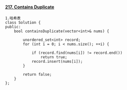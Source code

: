 #### [217. Contains Duplicate](https://leetcode-cn.com/problems/contains-duplicate/)

```
1.哈希表
class Solution {
public:
    bool containsDuplicate(vector<int>& nums) {

        unordered_set<int> record;
        for (int i = 0; i < nums.size(); ++i) {

            if (record.find(nums[i]) != record.end())
                return true;
            record.insert(nums[i]);
        }

        return false;
    }
};
```

